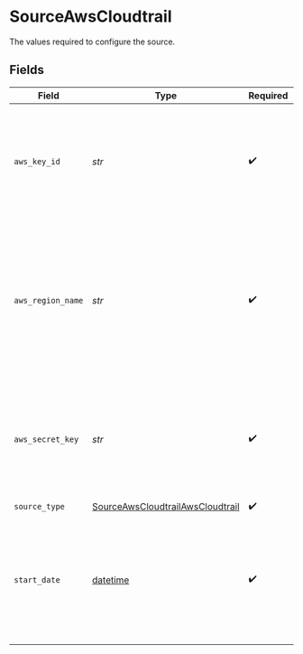# SourceAwsCloudtrail

The values required to configure the source.


## Fields

| Field                                                                                                                                                                 | Type                                                                                                                                                                  | Required                                                                                                                                                              | Description                                                                                                                                                           | Example                                                                                                                                                               |
| --------------------------------------------------------------------------------------------------------------------------------------------------------------------- | --------------------------------------------------------------------------------------------------------------------------------------------------------------------- | --------------------------------------------------------------------------------------------------------------------------------------------------------------------- | --------------------------------------------------------------------------------------------------------------------------------------------------------------------- | --------------------------------------------------------------------------------------------------------------------------------------------------------------------- |
| `aws_key_id`                                                                                                                                                          | *str*                                                                                                                                                                 | :heavy_check_mark:                                                                                                                                                    | AWS CloudTrail Access Key ID. See the <a href="https://docs.airbyte.com/integrations/sources/aws-cloudtrail">docs</a> for more information on how to obtain this key. |                                                                                                                                                                       |
| `aws_region_name`                                                                                                                                                     | *str*                                                                                                                                                                 | :heavy_check_mark:                                                                                                                                                    | The default AWS Region to use, for example, us-west-1 or us-west-2. When specifying a Region inline during client initialization, this property is named region_name. |                                                                                                                                                                       |
| `aws_secret_key`                                                                                                                                                      | *str*                                                                                                                                                                 | :heavy_check_mark:                                                                                                                                                    | AWS CloudTrail Access Key ID. See the <a href="https://docs.airbyte.com/integrations/sources/aws-cloudtrail">docs</a> for more information on how to obtain this key. |                                                                                                                                                                       |
| `source_type`                                                                                                                                                         | [SourceAwsCloudtrailAwsCloudtrail](../../models/shared/sourceawscloudtrailawscloudtrail.md)                                                                           | :heavy_check_mark:                                                                                                                                                    | N/A                                                                                                                                                                   |                                                                                                                                                                       |
| `start_date`                                                                                                                                                          | [datetime](https://docs.python.org/3/library/datetime.html#datetime-objects)                                                                                          | :heavy_check_mark:                                                                                                                                                    | The date you would like to replicate data. Data in AWS CloudTrail is available for last 90 days only. Format: YYYY-MM-DD.                                             | 2021-01-01                                                                                                                                                            |